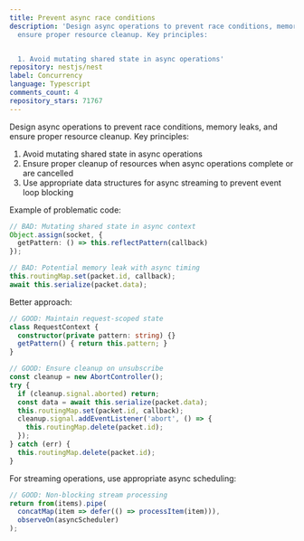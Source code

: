 ```yaml
---
title: Prevent async race conditions
description: 'Design async operations to prevent race conditions, memory leaks, and
  ensure proper resource cleanup. Key principles:


  1. Avoid mutating shared state in async operations'
repository: nestjs/nest
label: Concurrency
language: Typescript
comments_count: 4
repository_stars: 71767
---
```


Design async operations to prevent race conditions, memory leaks, and ensure proper resource cleanup. Key principles:

1. Avoid mutating shared state in async operations
2. Ensure proper cleanup of resources when async operations complete or are cancelled
3. Use appropriate data structures for async streaming to prevent event loop blocking

Example of problematic code:
```typescript
// BAD: Mutating shared state in async context
Object.assign(socket, {
  getPattern: () => this.reflectPattern(callback)
});

// BAD: Potential memory leak with async timing
this.routingMap.set(packet.id, callback);
await this.serialize(packet.data);
```

Better approach:
```typescript
// GOOD: Maintain request-scoped state
class RequestContext {
  constructor(private pattern: string) {}
  getPattern() { return this.pattern; }
}

// GOOD: Ensure cleanup on unsubscribe
const cleanup = new AbortController();
try {
  if (cleanup.signal.aborted) return;
  const data = await this.serialize(packet.data);
  this.routingMap.set(packet.id, callback);
  cleanup.signal.addEventListener('abort', () => {
    this.routingMap.delete(packet.id);
  });
} catch (err) {
  this.routingMap.delete(packet.id);
}
```

For streaming operations, use appropriate async scheduling:
```typescript
// GOOD: Non-blocking stream processing
return from(items).pipe(
  concatMap(item => defer(() => processItem(item))),
  observeOn(asyncScheduler)
);
```